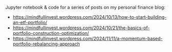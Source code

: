 Jupyter notebook & code for a series of posts on my personal finance blog:
- https://mindfullinvest.wordpress.com/2024/10/13/how-to-start-building-an-etf-portfolio/
- https://mindfullinvest.wordpress.com/2024/10/21/the-basics-of-portfolio-construction-optimization/
- https://mindfullinvest.wordpress.com/2024/11/11/a-momentum-based-portfolio-rebalancing-approach
